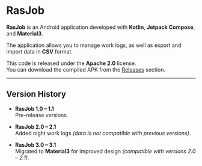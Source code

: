# RasJob

**RasJob** is an Android application developed with **Kotlin**, **Jetpack Compose**, and **Material3**.

The application allows you to manage work logs, as well as export and import data in **CSV** format.

This code is released under the **Apache 2.0** license.  
You can download the compiled APK from the [Releases](../../releases) section.

---

## Version History

- **RasJob 1.0 – 1.1**  
  Pre-release versions.

- **RasJob 2.0 – 2.1**  
  Added night work logs *(data is not compatible with previous versions)*.

- **RasJob 3.0 – 3.1**  
  Migrated to **Material3** for improved design *(compatible with versions 2.0 – 2.1)*.

